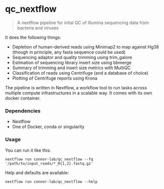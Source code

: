 # qc_nextflow
> A nextflow pipeline for inital QC of Illumina sequencing data from bacteria and viruses

It does the following things:
- Depletion of human-derived reads using Minimap2 to map against Hg38 (though in principle, any fasta sequence could be used)
- Sequencing adaptor and quality trimming using trim_galore
- Estimation of sequencing library insert size using bbmerge
- Summary of trimming and insert size metrics with MultiQC
- Classification of reads using Centrifuge (and a database of choice)
- Plotting of Centrifuge reports using Krona

The pipeline is written in Nextflow, a workflow tool to run tasks across multiple compute infrastructures in a scalable way. 
It comes with its own docker container.

### Dependencies
- Nextflow
- One of Docker, conda or singularity

### Usage
You can run it like this:

`nextflow run connor-lab/qc_nextflow --fq '/path/to/input_reads/*_R{1,2}.fastq.gz'`

Help and defaults are available:

`nextflow run connor-lab/qc_nextflow --help`

